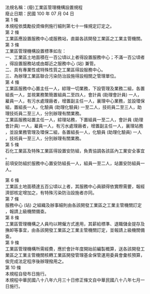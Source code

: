 法規名稱：(廢)工業區管理機構設置規程  
廢止日期：民國 100 年 07 月 04 日  
第 1 條  
本規程依獎勵投資條例施行細則第七十一條規定訂定之。  
第 2 條  
工業區應設置服務中心或服務站，直屬各該開發工業區之工業主管機關。  
第 3 條  
工業區管理機構設置標準如左：  
一、工業區土地面積在一百公頃以上者得設置服務中心；不滿一百公頃者  
，得設置服務站或由鄰近之服務中心 (站) 兼管。  
二、具有專業性或特殊性質之工業區得設服務中心。  
三、為辦理工業區聯合污染防治設施得設相關之管理單位。  
第 4 條  
工業區服務中心置主任一人，綜理一切業務，下設管理及業務二組，各置  
組長一人，並視業務繁簡置組員二至四人，會計員 (助理會計員) 一人，  
雇員一人，有污水處理廠者，增置副主任一人，襄理中心業務，並設環保  
組，置組長一人，化驗員 (助理化驗員) 一至二人，技術員二至三人，助  
理技術員二至三人，分別辦理有關業務。  
工業區服務站置主任一人，綜理站務，下置組員一至二人，會計員 (助理  
會計員) 一人，雇員一人，有污水處理廠者，增置副主任一人，襄理站務  
，並設業務管理及環保二組，各置組長一人，化驗員 (助理化驗員) 一人  
，技術員一至三人，分別辦理有關業務。  
第 5 條  
石化工業區及特殊工業區得設置安防組，負責協調各該區內工業安全事宜  
。  
前項安防組於服務中心置安防組長一人，組員一至二人，站置安防組員一  
人。  


第 6 條  
工業區土地面積達五百公頃以上者，其服務中心員額得依實際需要，報經  
濟部核定增加之，有特殊污染防治設施者亦同。  
第 7 條  
服務中心 (站) 之組織及辦事細則由各該開發工業區之工業主管機關訂定  
，報請上級機關備查。  
第 8 條  
工業區管理機構之人員均以聘僱方式進用，其薪給標準、退職儲金提存及  
撫卹等事宜，由各該開發工業區之工業主管機關訂定，並報請上級機關備  
查。  
第 9 條  
工業區管理機構所需經費，應於會計年度開始前編製概算，送各該開發工  
業區之工業主管機關核轉工業區開發管理基金保管運用委員會彙核預算，  
俟完成法定程序後辦理撥用之。  
第 10 條  
本規程自發布日施行。  
本規程中華民國八十八年六月三十日修正條文自中華民國八十八年七月一  
日施行。  


